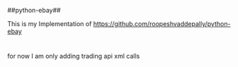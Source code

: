 ##python-ebay##

This is my Implementation of https://github.com/roopeshvaddepally/python-ebay

#
for now I am only adding trading api xml calls



